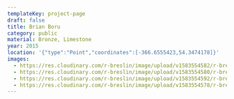 ```yaml
---
templateKey: project-page
draft: false
title: Brian Boru
category: public
material: Bronze, Limestone
year: 2015
location: '{"type":"Point","coordinates":[-366.6555423,54.3474178]}'
images:
  - https://res.cloudinary.com/r-breslin/image/upload/v1583554582/r-breslin-cloudinary/WORK/PUBLIC/brian-boru/brian-boru_brian-boru-01_nb0exo.jpg
  - https://res.cloudinary.com/r-breslin/image/upload/v1583554580/r-breslin-cloudinary/WORK/PUBLIC/brian-boru/brian-boru_brian-boru-02_d5wg55.jpg
  - https://res.cloudinary.com/r-breslin/image/upload/v1583554592/r-breslin-cloudinary/WORK/PUBLIC/brian-boru/brian-boru_brian-boru-04_wfkslk.jpg
  - https://res.cloudinary.com/r-breslin/image/upload/v1583554578/r-breslin-cloudinary/WORK/PUBLIC/brian-boru/brian-boru_brian-boru-03_gbusht.jpg
---
```

